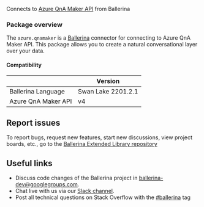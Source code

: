 
Connects to [Azure QnA Maker API](https://docs.microsoft.com/en-us/rest/api/cognitiveservices-qnamaker/QnAMaker4.0/) from Ballerina

### Package overview

The `azure.qnamaker` is a [Ballerina](https://ballerina.io/) connector for connecting to Azure QnA Maker API. This package allows you to create a natural conversational layer over your data.

#### Compatibility
|                            | Version           |
|----------------------------|-------------------|
| Ballerina Language         | Swan Lake 2201.2.1  |
| Azure QnA Maker API        | v4                |

## Report issues
To report bugs, request new features, start new discussions, view project boards, etc., go to the [Ballerina Extended Library repository](https://github.com/ballerina-platform/ballerina-extended-library)

## Useful links
- Discuss code changes of the Ballerina project in [ballerina-dev@googlegroups.com](mailto:ballerina-dev@googlegroups.com).
- Chat live with us via our [Slack channel](https://ballerina.io/community/slack/).
- Post all technical questions on Stack Overflow with the [#ballerina](https://stackoverflow.com/questions/tagged/ballerina) tag
